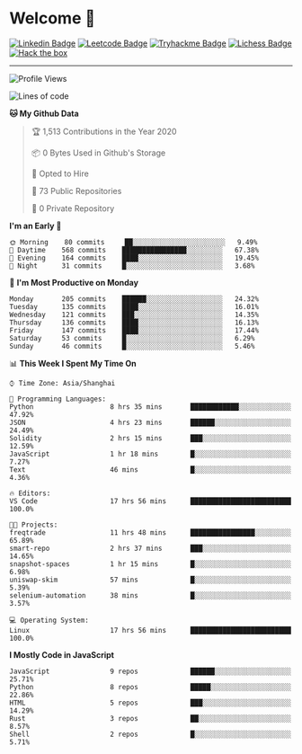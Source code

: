 # Welcome 👋

[![Linkedin Badge](https://img.shields.io/badge/-PedroTorres-blue?style=flat-square&logo=Linkedin&logoColor=white&link=https://www.linkedin.com/in/PedroTorres/)](https://www.linkedin.com/in/pedro-torres-cruz/)
[![Leetcode Badge](https://img.shields.io/badge/profile-leetcode-green)](https://leetcode.com/corfucinas/)
[![Tryhackme Badge](https://img.shields.io/badge/profile-tryhackme-blue)](https://tryhackme.com/p/Corfucinas/)
[![Lichess Badge](https://img.shields.io/badge/challenge_me-lichess-yellow)](https://lichess.org/@/Corfucinas)
[![Hack the box](https://img.shields.io/badge/hack_the_box-profile-red)](https://www.hackthebox.eu/profile/375826)

---

<!--START_SECTION:waka-->
![Profile Views](http://img.shields.io/badge/Profile%20Views-0-blue)

![Lines of code](https://img.shields.io/badge/From%20Hello%20World%20I%27ve%20Written-23.6%20million%20lines%20of%20code-blue)

**🐱 My Github Data** 

> 🏆 1,513 Contributions in the Year 2020
 > 
> 📦 0 Bytes Used in Github's Storage 
 > 
> 💼 Opted to Hire
 > 
> 📜 73 Public Repositories
 > 
> 🔑 0 Private Repository 
 > 
**I'm an Early 🐤** 

```text
🌞 Morning    80 commits     ██░░░░░░░░░░░░░░░░░░░░░░░   9.49% 
🌆 Daytime    568 commits    ████████████████░░░░░░░░░   67.38% 
🌃 Evening    164 commits    ████░░░░░░░░░░░░░░░░░░░░░   19.45% 
🌙 Night      31 commits     █░░░░░░░░░░░░░░░░░░░░░░░░   3.68%

```
📅 **I'm Most Productive on Monday** 

```text
Monday       205 commits    ██████░░░░░░░░░░░░░░░░░░░   24.32% 
Tuesday      135 commits    ████░░░░░░░░░░░░░░░░░░░░░   16.01% 
Wednesday    121 commits    ███░░░░░░░░░░░░░░░░░░░░░░   14.35% 
Thursday     136 commits    ████░░░░░░░░░░░░░░░░░░░░░   16.13% 
Friday       147 commits    ████░░░░░░░░░░░░░░░░░░░░░   17.44% 
Saturday     53 commits     █░░░░░░░░░░░░░░░░░░░░░░░░   6.29% 
Sunday       46 commits     █░░░░░░░░░░░░░░░░░░░░░░░░   5.46%

```


📊 **This Week I Spent My Time On** 

```text
⌚︎ Time Zone: Asia/Shanghai

💬 Programming Languages: 
Python                   8 hrs 35 mins       ████████████░░░░░░░░░░░░░   47.92% 
JSON                     4 hrs 23 mins       ██████░░░░░░░░░░░░░░░░░░░   24.49% 
Solidity                 2 hrs 15 mins       ███░░░░░░░░░░░░░░░░░░░░░░   12.59% 
JavaScript               1 hr 18 mins        █░░░░░░░░░░░░░░░░░░░░░░░░   7.27% 
Text                     46 mins             █░░░░░░░░░░░░░░░░░░░░░░░░   4.36%

🔥 Editors: 
VS Code                  17 hrs 56 mins      █████████████████████████   100.0%

🐱‍💻 Projects: 
freqtrade                11 hrs 48 mins      ████████████████░░░░░░░░░   65.89% 
smart-repo               2 hrs 37 mins       ███░░░░░░░░░░░░░░░░░░░░░░   14.65% 
snapshot-spaces          1 hr 15 mins        █░░░░░░░░░░░░░░░░░░░░░░░░   6.98% 
uniswap-skim             57 mins             █░░░░░░░░░░░░░░░░░░░░░░░░   5.39% 
selenium-automation      38 mins             █░░░░░░░░░░░░░░░░░░░░░░░░   3.57%

💻 Operating System: 
Linux                    17 hrs 56 mins      █████████████████████████   100.0%

```

**I Mostly Code in JavaScript** 

```text
JavaScript               9 repos             ██████░░░░░░░░░░░░░░░░░░░   25.71% 
Python                   8 repos             █████░░░░░░░░░░░░░░░░░░░░   22.86% 
HTML                     5 repos             ███░░░░░░░░░░░░░░░░░░░░░░   14.29% 
Rust                     3 repos             ██░░░░░░░░░░░░░░░░░░░░░░░   8.57% 
Shell                    2 repos             █░░░░░░░░░░░░░░░░░░░░░░░░   5.71%

```



<!--END_SECTION:waka-->
